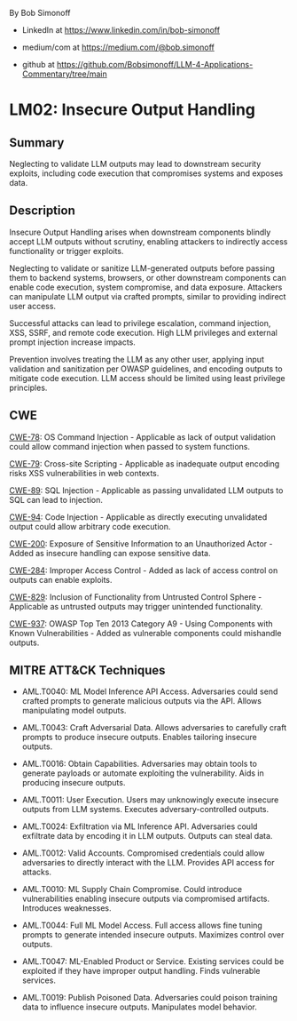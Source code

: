 By Bob Simonoff

- LinkedIn at https://www.linkedin.com/in/bob-simonoff

- medium/com at https://medium.com/@bob.simonoff

- github at https://github.com/Bobsimonoff/LLM-4-Applications-Commentary/tree/main


# LM02: Insecure Output Handling

## Summary

Neglecting to validate LLM outputs may lead to downstream security exploits, including code execution that compromises systems and exposes data.

## Description

Insecure Output Handling arises when downstream components blindly accept LLM outputs without scrutiny, enabling attackers to indirectly access functionality or trigger exploits.

Neglecting to validate or sanitize LLM-generated outputs before passing them to backend systems, browsers, or other downstream components can enable code execution, system compromise, and data exposure. Attackers can manipulate LLM output via crafted prompts, similar to providing indirect user access. 

Successful attacks can lead to privilege escalation, command injection, XSS, SSRF, and remote code execution. High LLM privileges and external prompt injection increase impacts.

Prevention involves treating the LLM as any other user, applying input validation and sanitization per OWASP guidelines, and encoding outputs to mitigate code execution. LLM access should be limited using least privilege principles.

## CWE

[CWE-78](https://cwe.mitre.org/data/definitions/78.html): OS Command Injection - Applicable as lack of output validation could allow command injection when passed to system functions.

[CWE-79](https://cwe.mitre.org/data/definitions/79.html): Cross-site Scripting - Applicable as inadequate output encoding risks XSS vulnerabilities in web contexts. 

[CWE-89](https://cwe.mitre.org/data/definitions/89.html): SQL Injection - Applicable as passing unvalidated LLM outputs to SQL can lead to injection.

[CWE-94](https://cwe.mitre.org/data/definitions/94.html): Code Injection - Applicable as directly executing unvalidated output could allow arbitrary code execution.

[CWE-200](https://cwe.mitre.org/data/definitions/200.html): Exposure of Sensitive Information to an Unauthorized Actor - Added as insecure handling can expose sensitive data.

[CWE-284](https://cwe.mitre.org/data/definitions/284.html): Improper Access Control - Added as lack of access control on outputs can enable exploits. 

[CWE-829](https://cwe.mitre.org/data/definitions/829.html): Inclusion of Functionality from Untrusted Control Sphere - Applicable as untrusted outputs may trigger unintended functionality.

[CWE-937](https://cwe.mitre.org/data/definitions/937.html): OWASP Top Ten 2013 Category A9 - Using Components with Known Vulnerabilities - Added as vulnerable components could mishandle outputs.


## MITRE ATT&CK Techniques

- AML.T0040: ML Model Inference API Access. Adversaries could send crafted prompts to generate malicious outputs via the API. Allows manipulating model outputs.

- AML.T0043: Craft Adversarial Data. Allows adversaries to carefully craft prompts to produce insecure outputs. Enables tailoring insecure outputs.

- AML.T0016: Obtain Capabilities. Adversaries may obtain tools to generate payloads or automate exploiting the vulnerability. Aids in producing insecure outputs.

- AML.T0011: User Execution. Users may unknowingly execute insecure outputs from LLM systems. Executes adversary-controlled outputs. 

- AML.T0024: Exfiltration via ML Inference API. Adversaries could exfiltrate data by encoding it in LLM outputs. Outputs can steal data.

- AML.T0012: Valid Accounts. Compromised credentials could allow adversaries to directly interact with the LLM. Provides API access for attacks.

- AML.T0010: ML Supply Chain Compromise. Could introduce vulnerabilities enabling insecure outputs via compromised artifacts. Introduces weaknesses.

- AML.T0044: Full ML Model Access. Full access allows fine tuning prompts to generate intended insecure outputs. Maximizes control over outputs.

- AML.T0047: ML-Enabled Product or Service. Existing services could be exploited if they have improper output handling. Finds vulnerable services.

- AML.T0019: Publish Poisoned Data. Adversaries could poison training data to influence insecure outputs. Manipulates model behavior.
